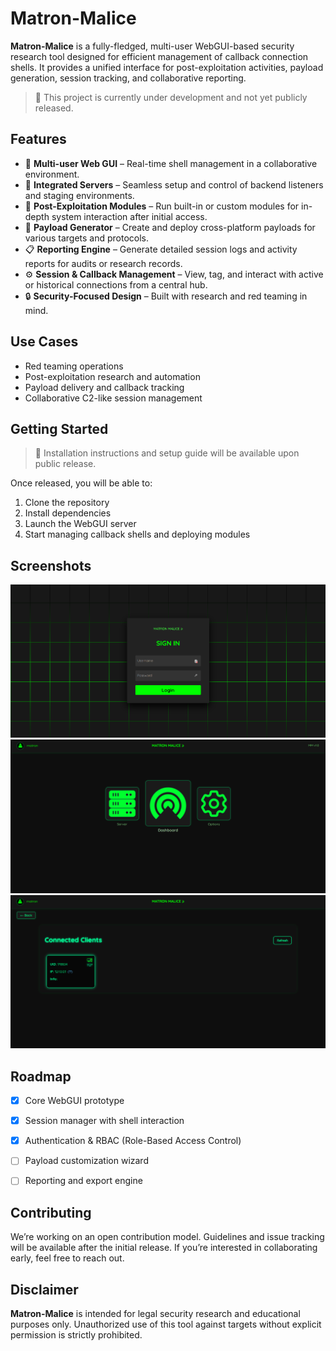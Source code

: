 # Matron-Malice

**Matron-Malice** is a fully-fledged, multi-user WebGUI-based security research tool designed for efficient management of callback connection shells. It provides a unified interface for post-exploitation activities, payload generation, session tracking, and collaborative reporting.

> 🚧 This project is currently under development and not yet publicly released.

## Features

- 🔄 **Multi-user Web GUI** – Real-time shell management in a collaborative environment.
- 🧠 **Integrated Servers** – Seamless setup and control of backend listeners and staging environments.
- 🧰 **Post-Exploitation Modules** – Run built-in or custom modules for in-depth system interaction after initial access.
- 🎯 **Payload Generator** – Create and deploy cross-platform payloads for various targets and protocols.
- 📋 **Reporting Engine** – Generate detailed session logs and activity reports for audits or research records.
- ⚙️ **Session & Callback Management** – View, tag, and interact with active or historical connections from a central hub.
- 🔒 **Security-Focused Design** – Built with research and red teaming in mind.

## Use Cases

- Red teaming operations
- Post-exploitation research and automation
- Payload delivery and callback tracking
- Collaborative C2-like session management

## Getting Started

> 📌 Installation instructions and setup guide will be available upon public release.

Once released, you will be able to:

1. Clone the repository
2. Install dependencies
3. Launch the WebGUI server
4. Start managing callback shells and deploying modules

## Screenshots

![Login](img/Login.PNG)
![Home](img/Home.PNG)
![Dashboard](img/Dashboard.PNG)

## Roadmap

- [x] Core WebGUI prototype
- [x] Session manager with shell interaction
- [x] Authentication & RBAC (Role-Based Access Control)
- [ ] Payload customization wizard
- [ ] Reporting and export engine


## Contributing

We’re working on an open contribution model. Guidelines and issue tracking will be available after the initial release. If you’re interested in collaborating early, feel free to reach out.

## Disclaimer

**Matron-Malice** is intended for legal security research and educational purposes only. Unauthorized use of this tool against targets without explicit permission is strictly prohibited.
